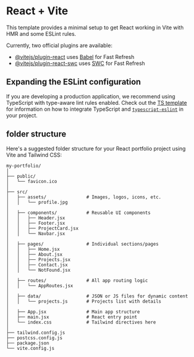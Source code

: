 # React + Vite

This template provides a minimal setup to get React working in Vite with HMR and some ESLint rules.

Currently, two official plugins are available:

- [@vitejs/plugin-react](https://github.com/vitejs/vite-plugin-react/blob/main/packages/plugin-react) uses [Babel](https://babeljs.io/) for Fast Refresh
- [@vitejs/plugin-react-swc](https://github.com/vitejs/vite-plugin-react/blob/main/packages/plugin-react-swc) uses [SWC](https://swc.rs/) for Fast Refresh

## Expanding the ESLint configuration

If you are developing a production application, we recommend using TypeScript with type-aware lint rules enabled. Check out the [TS template](https://github.com/vitejs/vite/tree/main/packages/create-vite/template-react-ts) for information on how to integrate TypeScript and [`typescript-eslint`](https://typescript-eslint.io) in your project.


## folder structure

Here's a suggested folder structure for your React portfolio project using Vite and Tailwind CSS:

```
my-portfolio/
│
├── public/
│   └── favicon.ico
│
├── src/
│   ├── assets/               # Images, logos, icons, etc.
│   │   └── profile.jpg
│
│   ├── components/           # Reusable UI components
│   │   ├── Header.jsx
│   │   ├── Footer.jsx
│   │   ├── ProjectCard.jsx
│   │   └── Navbar.jsx
│
│   ├── pages/                # Individual sections/pages
│   │   ├── Home.jsx
│   │   ├── About.jsx
│   │   ├── Projects.jsx
│   │   ├── Contact.jsx
│   │   └── NotFound.jsx
│
│   ├── routes/               # All app routing logic
│   │   └── AppRoutes.jsx
│
│   ├── data/                 # JSON or JS files for dynamic content
│   │   └── projects.js       # Projects list with details
│
│   ├── App.jsx               # Main app structure
│   ├── main.jsx              # React entry point
│   └── index.css             # Tailwind directives here
│
├── tailwind.config.js
├── postcss.config.js
├── package.json
└── vite.config.js
```